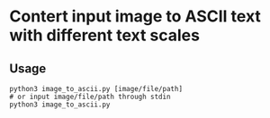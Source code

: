 # Contert input image to ASCII text with different text scales
## Usage
```
python3 image_to_ascii.py [image/file/path]
# or input image/file/path through stdin
python3 image_to_ascii.py
```
